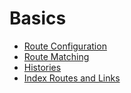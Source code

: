 # Basics

* [Route Configuration](RouteConfiguration.md)
* [Route Matching](RouteMatching.md)
* [Histories](Histories.md)
* [Index Routes and Links](IndexRoutes.md)
